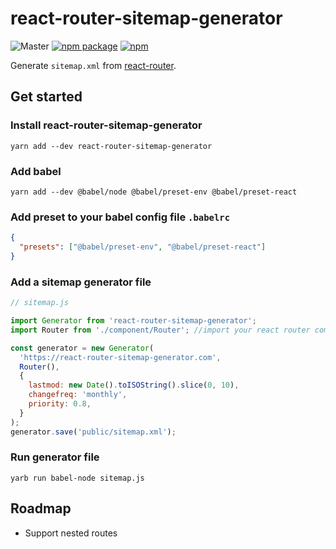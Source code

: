 # react-router-sitemap-generator

![Master](https://github.com/clh161/react-router-sitemap-generator/actions/workflows/main.yml/badge.svg?branch=master)
[![npm package](https://img.shields.io/npm/v/react-router-sitemap-generator.svg?style=flat-square)](https://www.npmjs.org/package/react-router-sitemap-generator)
[![npm](https://img.shields.io/npm/dm/react-router-sitemap-generator.svg)](https://www.npmjs.com/package/react-router-sitemap-generator)

Generate `sitemap.xml` from [react-router](https://github.com/ReactTraining/react-router).

## Get started

### Install react-router-sitemap-generator

```shell
yarn add --dev react-router-sitemap-generator
```

### Add babel

```shell
yarn add --dev @babel/node @babel/preset-env @babel/preset-react
```

### Add preset to your babel config file `.babelrc`

```json
{
  "presets": ["@babel/preset-env", "@babel/preset-react"]
}
```

### Add a sitemap generator file

```javascript
// sitemap.js

import Generator from 'react-router-sitemap-generator';
import Router from './component/Router'; //import your react router component

const generator = new Generator(
  'https://react-router-sitemap-generator.com',
  Router(),
  {
    lastmod: new Date().toISOString().slice(0, 10),
    changefreq: 'monthly',
    priority: 0.8,
  }
);
generator.save('public/sitemap.xml');
```

### Run generator file

```shell
yarb run babel-node sitemap.js
```

## Roadmap

- Support nested routes
